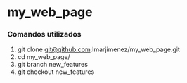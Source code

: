 # my_web_page
### Comandos utilizados 
1. git clone git@github.com:Imarjimenez/my_web_page.git
2. cd my_web_page/
3. git branch new_features
4. git checkout new_features


 
